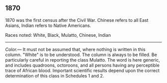 
1870
------

1870 was the first census after the Civil War. Chinese refers to all East Asians, Indian refers to Native Americans. 

Races noted: White, Black, Mulatto, Chinese, Indian

------

_Color.—_ It must not be assumed that, where nothing is written in this column. "White" is to be understood. The column is always to be filled. Be particularly careful in reporting the class Mulatto. The word is here generic, and includes quadroons, octoroons, and all persons having any perceptible trace of African blood. Important scientific results depend upon the correct determination of this class in Schedules 1 and 2.